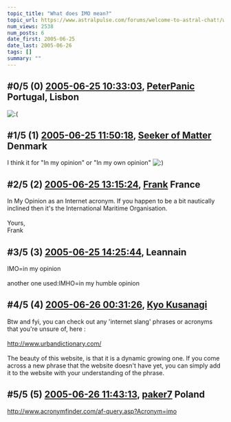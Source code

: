 ```yaml
---
topic_title: "What does IMO mean?"
topic_url: https://www.astralpulse.com/forums/welcome-to-astral-chat!/what-does-imo-mean
num_views: 2538
num_posts: 6
date_first: 2005-06-25
date_last: 2005-06-26
tags: []
summary: ""
---
```


## \#0/5 (0) [2005-06-25 10:33:03](https://www.astralpulse.com/forums/index.php?msg=167910), [PeterPanic](https://www.astralpulse.com/forums/profile/?u=8041) Portugal, Lisbon ##
<section>
<img alt=":(" class="smiley" src="https://www.astralpulse.com/forums/Smileys/fugue/sad.png" title="Sad"/>
</section>

## \#1/5 (1) [2005-06-25 11:50:18](https://www.astralpulse.com/forums/index.php?msg=167915), [Seeker of Matter](https://www.astralpulse.com/forums/profile/?u=7737) Denmark ##
<section>
I think it for "In my opinion" or "In my own opinion"
<img alt=":)" class="smiley" src="https://www.astralpulse.com/forums/Smileys/fugue/smiley.png" title="Smiley"/>
</section>

## \#2/5 (2) [2005-06-25 13:15:24](https://www.astralpulse.com/forums/index.php?msg=167917), [Frank](https://www.astralpulse.com/forums/profile/?u=359) France ##
<section>
In My Opinion as an Internet acronym. If you happen to be a bit nautically inclined then it's the International Maritime Organisation.
<br>
<br>
Yours,
<br>
Frank
</section>

## \#3/5 (3) [2005-06-25 14:25:44](https://www.astralpulse.com/forums/index.php?msg=167922), Leannain  ##
<section>
IMO=in my opinion
<br>
<br>
another one used:IMHO=in my humble opinion
</section>

## \#4/5 (4) [2005-06-26 00:31:26](https://www.astralpulse.com/forums/index.php?msg=167960), [Kyo Kusanagi](https://www.astralpulse.com/forums/profile/?u=9224)  ##
<section>
Btw and fyi, you can check out any 'internet slang' phrases or acronyms that you're unsure of, here :
<br>
<br>
<a class="bbc_link" href="http://www.urbandictionary.com/" rel="noopener" target="_blank">
 http://www.urbandictionary.com/
</a>
<br>
<br>
The beauty of this website, is that it is a dynamic growing one. If you come across a new phrase that the website doesn't have yet, you can simply add it to the website with your understanding of the phrase.
</section>

## \#5/5 (5) [2005-06-26 11:43:13](https://www.astralpulse.com/forums/index.php?msg=168007), [paker7](https://www.astralpulse.com/forums/profile/?u=102) Poland ##
<section>
<a class="bbc_link" href="http://www.acronymfinder.com/af-query.asp?Acronym=imo" rel="noopener" target="_blank">
 http://www.acronymfinder.com/af-query.asp?Acronym=imo
</a>
</section>